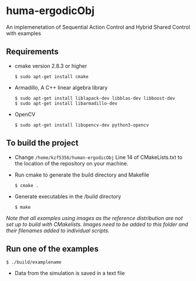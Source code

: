 # huma-ergodicObj
An implemenetation of Sequential Action Control and Hybrid Shared Control with examples
## Requirements
 - cmake version 2.8.3 or higher
 
       $ sudo apt-get install cmake
 
 - Armadillo, A C++ linear algebra library
 
       $ sudo apt-get install liblapack-dev libblas-dev libboost-dev
       $ sudo apt-get install libarmadillo-dev
 
 - OpenCV
 
       $ sudo apt-get install libopencv-dev python3-opencv

## To build the project

- Change `/home/kzf5356/human-ergodicObj` Line 14 of CMakeLists.txt to the location of the repository on your machine.

- Run cmake to generate the build directory and Makefile

      $ cmake .

- Generate executables in the /build directory

      $ make

*Note that all examples using images as the reference distribution are not set up to build with CMakelists. Images need to be added to this folder and their filenames added to individual scripts.*

## Run one of the examples

    $ ./build/examplename

- Data from the simulation is saved in a text file
